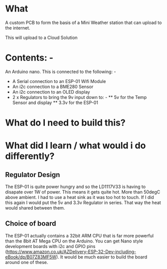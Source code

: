 # What

A custom PCB to form the basis of a Mini Weather station that can upload to the internet.

This will upload to a Cloud Solution

# Contents: -

An Arduino nano. This is connected to the following: -
* A Serial connection to an ESP-01 Wifi Module
* An i2c connection to a BME280 Sensor
* An i2c connection to an OLED display
* 2 x Regulators to bring the 9v input down to: -
** 5v for the Temp Sensor and display
** 3.3v for the ESP-01

# What do I need to build this?

# What did I learn / what would i do differently?

## Regulator Design

The ESP-01 is quite power hungry and so the LD1117V33 is having to disapate over 1W of power. This means it gets quite hot.
More than 50degC above ambient. I had to use a heat sink as it was too hot to touch. If I did this again I would put the 5v and 3.3v
Regulator in series. That way the heat would shared between them.

## Choice of board

The ESP-01 actually contains a 32bit ARM CPU that is far more powerful than the 8bit AT Mega CPU on the Arduino.
You can get Nano style development boards with i2c and GPIO pins (https://www.amazon.co.uk/AZDelivery-ESP-32-Dev-including-eBook/dp/B07Z83MF5W). It would be much easier to build the board around one of these.

